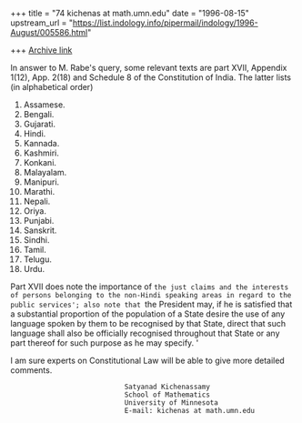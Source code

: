 +++
title = "74 kichenas at math.umn.edu"
date = "1996-08-15"
upstream_url = "https://list.indology.info/pipermail/indology/1996-August/005586.html"

+++
[Archive link](https://list.indology.info/pipermail/indology/1996-August/005586.html)

In answer to M. Rabe's query, some relevant texts are part XVII, Appendix
1(12), App. 2(18) and Schedule 8 of the Constitution of India. The latter
lists (in alphabetical order)

1. Assamese. 
2. Bengali. 
3. Gujarati. 
4. Hindi. 
5. Kannada. 
6. Kashmiri. 
7. Konkani. 
8. Malayalam. 
9. Manipuri. 
10. Marathi. 
11. Nepali. 
12. Oriya. 
13. Punjabi.
14. Sanskrit. 
15. Sindhi. 
16. Tamil.
17. Telugu. 
18. Urdu.

Part XVII does note the importance of `the just claims and the interests
of persons belonging to the non-Hindi speaking areas in regard to the
public services'; also note that `the President may, if he is satisfied
that a substantial proportion of the population of a State desire the use
of any language spoken by them to be recognised by that State, direct that
such language shall also be officially recognised throughout that State or
any part thereof for such purpose as he may specify. '

I am sure experts on Constitutional Law will be able to give more
detailed comments.


                                Satyanad Kichenassamy
                                School of Mathematics
                                University of Minnesota
                                E-mail: kichenas at math.umn.edu






